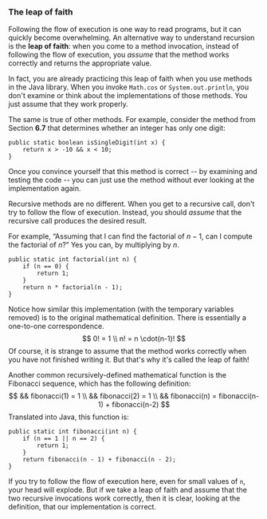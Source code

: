 ###  The leap of faith



Following the flow of execution is one way to read programs, but it can quickly become overwhelming.
An alternative way to understand recursion is the **leap of faith**:
when you come to a method invocation, instead of following the flow of execution, you *assume* that the method works correctly and returns the appropriate value.

In fact, you are already practicing this leap of faith when you use methods in the Java library.
When you invoke `Math.cos` or `System.out.println`, you don't examine or think about the implementations of those methods.
You just assume that they work properly.

The same is true of other methods.
For example, consider the method from Section **6.7** that determines whether an integer has only one digit:

```code
public static boolean isSingleDigit(int x) {
    return x > -10 && x < 10;
}
```

Once you convince yourself that this method is correct -- by examining and testing the code -- you can just use the method without ever looking at the implementation again.

Recursive methods are no different.
When you get to a recursive call, don't try to follow the flow of execution.
Instead, you should *assume* that the recursive call produces the desired result.

For example, “Assuming that I can find the factorial of $n-1$, can I compute the factorial of $n$?”
Yes you can, by multiplying by $n$.

```code
public static int factorial(int n) {
    if (n == 0) {
        return 1;
    }
    return n * factorial(n - 1);
}
```

Notice how similar this implementation (with the temporary variables removed) is to the original mathematical definition.
There is essentially a one-to-one correspondence.
$$
0! = 1 \\
n! = n \cdot(n-1)!
$$
Of course, it is strange to assume that the method works correctly when you have not finished writing it.
But that's why it's called the leap of faith!




Another common recursively-defined mathematical function is the Fibonacci sequence, which has the following definition:
$$
&& fibonacci(1) = 1 \\
&& fibonacci(2) = 1 \\
&& fibonacci(n) = fibonacci(n-1) + fibonacci(n-2)
$$
Translated into Java, this function is:

```code
public static int fibonacci(int n) {
    if (n == 1 || n == 2) {
        return 1;
    }
    return fibonacci(n - 1) + fibonacci(n - 2);
}
```

If you try to follow the flow of execution here, even for small values of `n`, your head will explode.
But if we take a leap of faith and assume that the two recursive invocations work correctly, then it is clear, looking at the definition, that our implementation is correct.